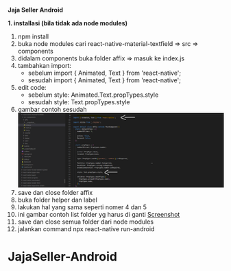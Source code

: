 **Jaja Seller Android**

**1. installasi (bila tidak ada node modules)**

1. npm install
2. buka node modules cari react-native-material-textfield => src => components 
3. didalam components buka folder affix => masuk ke index.js
4. tambahkan import:
     - sebelum import { Animated, Text } from 'react-native';
     - sesudah import { Animated, Text } from 'react-native';
5. edit code:
     - sebelum style: Animated.Text.propTypes.style
     - sesudah style: Text.propTypes.style
6. gambar contoh sesudah ![gambarcontoh6](gambarcontoh6.png)
7. save dan close folder affix
8. buka folder helper dan label
9. lakukan hal yang sama seperti nomer 4 dan 5
10. ini gambar contoh list folder yg harus di ganti [Screenshot](ascreenshoot.png)
11. save dan close semua folder dari node modules
12. jalankan command npx react-native run-android
# JajaSeller-Android
